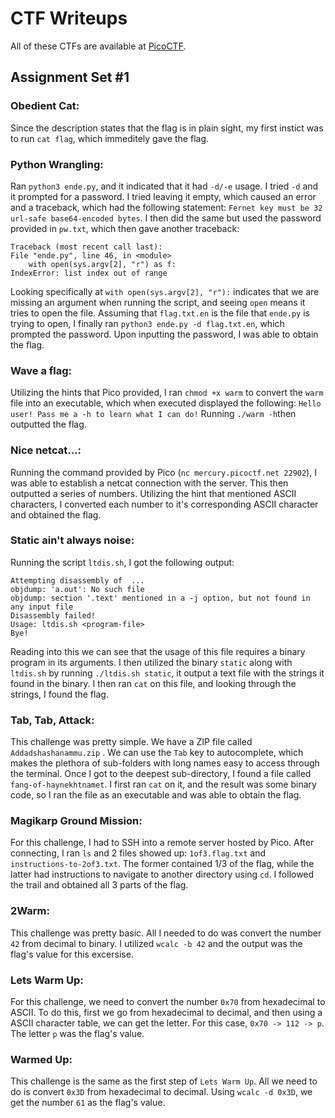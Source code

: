 # CTF Writeups
All of these CTFs are available at [PicoCTF](https://play.picoctf.org/).
 
## Assignment Set #1 

### Obedient Cat:
Since the description states that the flag is in plain sight, my first instict was to run `cat flag`, which immeditely gave the flag.

### Python Wrangling:
Ran `python3 ende.py`, and it indicated that it had `-d/-e` usage. I tried `-d` and it prompted for a password. I tried leaving it empty, which caused an error and a traceback, which had the following statement: `Fernet key must be 32 url-safe base64-encoded bytes`. I then did the same but used the password provided in `pw.txt`, which then gave another traceback:

	Traceback (most recent call last):
	File "ende.py", line 46, in <module>
	    with open(sys.argv[2], "r") as f:
    IndexError: list index out of range

Looking specifically at `with open(sys.argv[2], "r"):` indicates that we are missing an argument when running the script, and seeing `open` means it tries to open the file. Assuming that `flag.txt.en` is the file that `ende.py` is trying to open, I finally ran `python3 ende.py -d flag.txt.en`, which prompted the password. Upon inputting the password, I was able to obtain the flag.

### Wave a flag:
Utilizing the hints that Pico provided, I ran `chmod +x warm` to convert the `warm` file into an executable, which when executed displayed the following: 
`Hello user! Pass me a -h to learn what I can do!`
Running `./warm -h`then outputted the flag.

### Nice netcat...:
Running the command provided by Pico (`nc mercury.picoctf.net 22902`), I was able to establish a netcat connection with the server. This then outputted a series of numbers. Utilizing the hint that mentioned ASCII characters, I converted each number to it's corresponding ASCII character and obtained the flag.

### Static ain't always noise:
Running the script `ltdis.sh`,  I got the following output:

	Attempting disassembly of  ...
	objdump: 'a.out': No such file
	objdump: section '.text' mentioned in a -j option, but not found in any input file
	Disassembly failed!
	Usage: ltdis.sh <program-file>
	Bye!

Reading into this we can see that the usage of this file requires a binary program in its arguments. I then utilized the binary `static` along with `ltdis.sh` by running `./ltdis.sh static`, it output a text file with the strings it found in the binary. I then ran `cat` on this file, and looking through the strings, I found the flag.


### Tab, Tab, Attack:
This challenge was pretty simple. We have a ZIP file called `Addadshashanammu.zip` . We can use the `Tab` key to autocomplete, which makes the plethora of sub-folders with long names easy to access through the terminal. Once I got to the deepest sub-directory, I found a file called `fang-of-haynekhtnamet`. I first ran `cat` on it, and the result was some binary code, so I ran the file as an executable and was able to obtain the flag.

### Magikarp Ground Mission:
For this challenge, I had to SSH into a remote server hosted by Pico. After connecting, I ran `ls` and 2 files showed up: `1of3.flag.txt` and `instructions-to-2of3.txt`. The former contained 1/3 of the flag, while the latter had instructions to navigate to another directory using `cd`. I followed the trail and obtained all 3 parts of the flag.

### 2Warm:
This challenge was pretty basic. All I needed to do was convert the number `42` from decimal to binary. I utilized `wcalc -b 42` and the output was the flag's value for this excersise.

### Lets Warm Up:
For this challenge, we need to convert the number `0x70` from hexadecimal to ASCII. To do this, first we go from hexadecimal to decimal, and then using a ASCII character table, we can get the letter. For this case, `0x70 -> 112 -> p`.
The letter `p` was the flag's value.

### Warmed Up: 
This challenge is the same as the first step of `Lets Warm Up`. All we need to do is convert `0x3D` from hexadecimal to decimal. Using `wcalc -d 0x3D`, we get the number `61` as the flag's value.  
